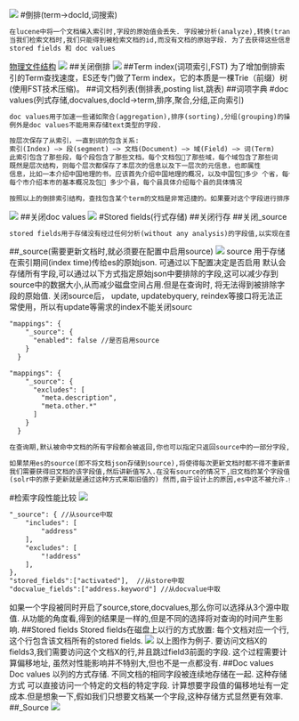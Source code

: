 ![](.z_es_01_lucene_01_索引生成_索引文件格式_拓扑_images/fce2eb16.png)
#倒排(term->docId,词搜索)
```asp
在lucene中将一个文档编入索引时,字段的原始值会丢失. 字段被分析(analyze),转换(transform)以至编入索引. 在没有其他额外添加的数据结构的情况下,
当我们检索文档时,我们只能得到被检索文档的id,而没有文档的原始字段. 为了去获得这些信息,我们需要额外的数据结构. lucene提供了两种可能性来实现这个,
stored fields 和 doc values
```
[物理文件结构](https://www.cnblogs.com/forfuture1978/archive/2010/02/02/1661436.html)
![](.z_es_01_lucene_01_索引文件格式_物理存储_数据结构_tip_tim_doc_fdt_fdx_images/161f805f.png)
##关闭倒排
![](.z_es_01_lucene_03_lucene三种存储方式_倒排_列式_行_字段检索性能对比_images/bdd21f63.png)
##Term index(词项索引,FST)
为了增加倒排索引的Term查找速度，ES还专门做了Term index，它的本质是一棵Trie（前缀）树(使用FST技术压缩)。
##词文档列表(倒排表,posting list,跳表)
##词项字典
#doc values(列式存储,docvalues,docId->term,排序,聚合,分组,正向索引)
[](https://www.elastic.co/guide/en/elasticsearch/reference/7.1/doc-values.html)
[](https://www.elastic.co/guide/en/elasticsearch/reference/7.1/fielddata.html8)
```asp
doc values用于加速一些诸如聚合(aggregation),排序(sorting),分组(grouping)的操作. doc values 也可以被用来在查询时返回字段值. 
例外是doc values不能用来存储text类型的字段.
```
[](z_01_分布式_临界知识_行存储_列存储_OLAP_OLTP_数据模型_宽表_对比网站_数据关系_nosql_存储模型_时序数据库_文档数据库_列数据库_文件系统_键值系统_表格系统_数据库系统_ETL_HTAP.md)
[](https://blog.csdn.net/zteny/article/details/84627990)
[](https://cloud.tencent.com/developer/article/1463890)

```asp
按层次保存了从索引，一直到词的包含关系:
索引(Index) –> 段(segment) –> 文档(Document) –> 域(Field) –> 词(Term)
此索引包含了那些段，每个段包含了那些文档，每个文档包􏰇了那些域，每个域包含了那些词
既然是层次结构，则每个层次都保存了本层次的信息以及下一层次的元信息，也即属性
信息，比如一本介绍中国地理的书，应该首先介绍中国地理的概况，以及中国包􏰇多少 个省，每个省介绍本省的基本概况及包􏰇多少个市，
每个市介绍本市的基本概况及包􏰇 多少个县，每个县具体介绍每个县的具体情况
```
```asp
按照以上的倒排索引结构，查找包含某个term的文档是非常迅捷的。如果要对这个字段进行排序的话，倒排索引就捉襟见肘了，需要使用其他的存储结构进行索引。
```
![](.z_es_01_lucene_01_索引文件格式_物理存储_数据结构_tip_tim_doc_fdt_fdx_images/019e60c0.png)
##关闭doc values
![](.z_es_01_lucene_03_lucene三种存储方式_倒排_列式_行_字段检索性能对比_images/67fb18e0.png)
#Stored fields(行式存储)
[](https://www.elastic.co/guide/en/elasticsearch/reference/7.1/mapping-store.html)
[](https://www.elastic.co/guide/en/elasticsearch/reference/7.1/term-vector.html#term-vector)
##关闭行存
##关闭_source
```asp
stored fields用于存储没有经过任何分析(without any analysis)的字段值,以实现在查询时能得到这些原始值.
```
##_source(需要更新文档时,就必须要在配置中启用source)
![](.z_es_01_lucene_03_lucene三种存储方式_倒排_列式_行_字段检索性能对比_images/568c1c9c.png)
source 用于存储在索引期间(index time)传给es的原始json. 可通过以下配置决定是否启用
默认会存储所有字段,可以通过以下方式指定原始json中要排除的字段,这可以减少存到source中的数据大小,从而减少磁盘空间占用.但是在查询时,
将无法得到被排除字段的原始值.
关闭source后， update, updatebyquery, reindex等接口将无法正常使用，所以有update等需求的index不能关闭sourc
```asp
"mappings": {
    "_source": {
      "enabled": false //是否启用source
    }
  }

"mappings": {
    "_source": {
      "excludes": [
        "meta.description",
        "meta.other.*"
      ]
    }
  }
```
```asp
在查询期,默认被命中文档的所有字段都会被返回,你也可以指定只返回source中的一部分字段,这可以使网络传输数据量减少.

如果禁用es的source(即不将文档json存储到source),将使得每次更新文档时都不得不重新索引(reindex)这个文档. 概念上讲,更新一个文档的字段值时,
我们需要获得旧文档的该字段值,然后讲新值写入.在没有source的情况下,旧文档的某个字段值可以通过doc values或stored fields来获得.
(solr中的原子更新就是通过这种方式来取旧值的) 然而,由于设计上的原因,es中这不被允许.如果你需要更新你的文档,就必须要在配置中启用source.
```
#检索字段性能比较
[](https://zhuanlan.zhihu.com/p/383999276)
![](.z_es_01_lucene_03_lucene三种存储方式_倒排_列式_行_字段检索性能对比_images/ce919287.png)
```asp
"_source": { //从source中取
    "includes": [
        "address"
    ],
    "excludes": [
        "!address"
    ],
},
"stored_fields":["activated"],  //从store中取
"docvalue_fields":["address.keyword"] //从docvalue中取
```
如果一个字段被同时开启了source,store,docvalues,那么你可以选择从3个源中取值. 从功能的角度看,得到的结果是一样的,但是不同的选择将对查询的时间产生影响.
##Stored fields
Stored fields在磁盘上以行的方式放置: 每个文档对应一个行,这个行包含该文档所有的stored fields.
![](.z_es_01_lucene_03_lucene三种存储方式_倒排_列式_行_字段检索性能对比_images/a7c62ee3.png)
以上图作为例子. 要访问文档X的fields3,我们需要访问这个文档X的行,并且跳过field3前面的字段. 这个过程需要计算偏移地址, 虽然对性能影响并不特别大,但也不是一点都没有.
##Doc values
Doc values 以列的方式存储. 不同文档的相同字段被连续地存储在一起. 这种存储方式
可以直接访问一个特定的文档的特定字段. 计算想要字段值的偏移地址有一定成本.但是想象一下,假如我们只想要文档某一个字段,这种存储方式显然更有效率.
##_Source
![](.z_es_01_lucene_03_lucene三种存储方式_倒排_列式_行_字段检索性能对比_images/af2f424f.png)

